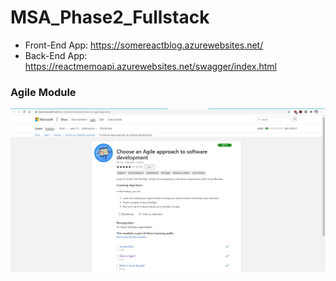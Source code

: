 # MSA_Phase2_Fullstack

- Front-End App: https://somereactblog.azurewebsites.net/
- Back-End App: https://reactmemoapi.azurewebsites.net/swagger/index.html

### Agile Module

![Agile-Module](Agile.png)
